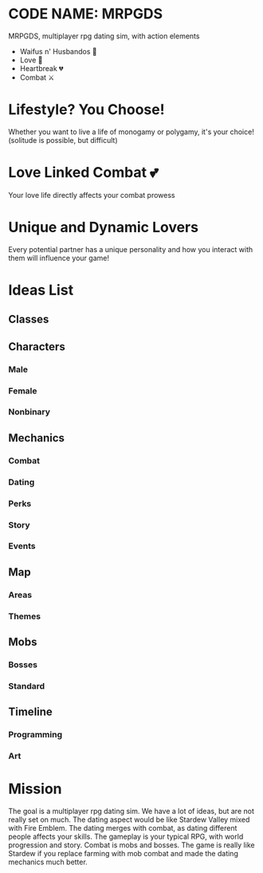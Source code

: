 # CODE NAME: MRPGDS

MRPGDS, multiplayer rpg dating sim, with action elements

  - Waifus n' Husbandos 👥
  - Love 💖
  - Heartbreak 💔 
  - Combat ⚔️
 
# Lifestyle? You Choose!
Whether you want to live a life of monogamy or polygamy, it's your choice! (solitude is possible, but difficult)

# Love Linked Combat 💕
Your love life directly affects your combat prowess

# Unique and Dynamic Lovers
Every potential partner has a unique personality and how you interact with them will influence your game!

# Ideas List
## Classes
###

###

###

###

###


## Characters
### Male

### Female

### Nonbinary


## Mechanics
### Combat

### Dating

### Perks

### Story

### Events


## Map
### Areas
### Themes
###

## Mobs
### Bosses
### Standard

## Timeline
### Programming
### Art

# Mission
The goal is a multiplayer rpg dating sim. We have a lot of ideas, but are not really set on much. The dating aspect would be like Stardew Valley mixed with Fire Emblem. The dating merges with combat, as dating different people affects your skills. The gameplay is your typical RPG, with world progression and story. Combat is mobs and bosses. The game is really like Stardew if you replace farming with mob combat and made the dating mechanics much better.
